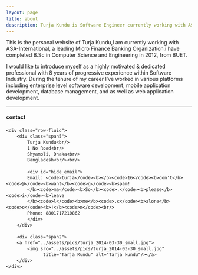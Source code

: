 ```yaml
---
layout: page
title: about
description: Turja Kundu is Software Engineer currently working with ASA-International, a leading Micro Finance Banking Organization. He received a B.Sc in Computer Science and Engineering in 2012,from BUET.
---
```


This is the personal website of Turja Kundu,I am currently working with ASA-International, a leading Micro Finance Banking Organization.i have completed B.Sc in Computer Science and Engineering in 2012, from BUET.  


I would like to introduce myself as a highly motivated & dedicated professional with 8 years of progressive experience within Software Industry. During the tenure of my career I’ve worked in 
various platforms including enterprise level software development, mobile application development, database management, and as well as web application development. 








---

<div class="container">
<h4><a name="contact"></a>contact</h4>

    <div class="row-fluid">
        <div class="span5">
            Turja Kundu<br/>
            1 No Road<br/>
            Shyamoli, Dhaka<br/>
            Bangladesh<br/><br/>

            <div id="hide_email">
            Email: <code>turja</code><b></b><code>16</code><b>don't</b><code>@</code><b>want</b><code>g</code><b>spam!
            </b><code>ma</code><b>So</b><code>.</code><b>please</b><code>i</code><b>leave
            </b><code>l</code><b>me</b><code>.c</code><b>alone</b><code>o</code><b>!</b><code>m</code><br/>
            Phone: 8801717210862
            </div>
        </div>

        <div class="span2">
        <a href="../assets/pics/turja_2014-03-30_small.jpg">
            <img src="../assets/pics/turja_2014-03-30_small.jpg"
                  title="Tarja Kundu" alt="Tarja kundu"/></a>
        </div>
    </div>
</div>
